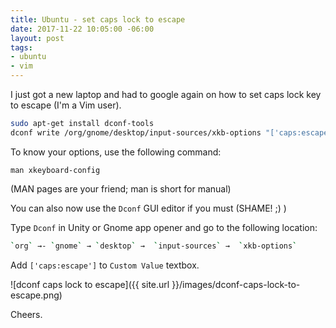 ```yaml
---
title: Ubuntu - set caps lock to escape
date: 2017-11-22 10:05:00 -06:00
layout: post
tags:
- ubuntu
- vim
---
```


I just got a new laptop and had to google again on how to set caps lock key to escape (I'm a Vim user).

```bash
sudo apt-get install dconf-tools
dconf write /org/gnome/desktop/input-sources/xkb-options "['caps:escape']"
```

To know your options, use the following command:

`man xkeyboard-config`

(MAN pages are your friend; man is short for manual)

You can also now use the `Dconf` GUI editor if you must (SHAME! ;) )

Type `Dconf` in Unity or Gnome app opener and go to the following location:


```bash
`org` →- `gnome` → `desktop` →  `input-sources` →  `xkb-options`
```

Add `['caps:escape']` to `Custom Value` textbox.

![dconf caps lock to escape]({{ site.url }}/images/dconf-caps-lock-to-escape.png)

Cheers.

